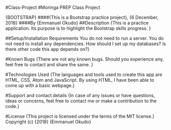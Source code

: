 #Class-Project
#Moringa PREP Class Project

{BOOTSTRAP}
####{This is a Bootstrap practice project}, {6 December, 2018}
####By {Emmanuel Okudo}
##Description
{This is a practice application. Its purpose is to highlight the Bootstrap skills progress. }

##Setup/Installation Requirements
You do not need to run a server. You do not need to install any dependencies. How should I set up my databases? Is there other code this app depends on?}

#Known Bugs
{There are not any known bugs. Should you experience any, feel free to contact and share the same. }

#Technologies Used
{The languages and tools used to create this app are HTML, CSS, Atom and JavaScript. By using HTML, I have been able to come up with a basic webpage.}

#Support and contact details
{In case of any issues or have questions, ideas or concerns, feel free to contact me or make a contribution to the code.}

#License
{This project is licensed under the terms of the MIT license.} Copyright (c) {2018} {Emmanuel Okudo}
